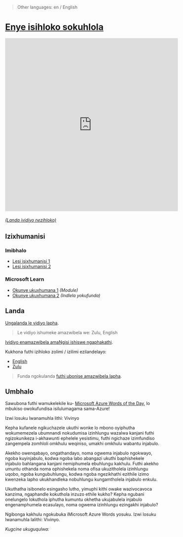 > Other languages: en / English

# [Enye isihloko sokuhlola](/topic/zu/test)

<iframe width="560" height="560" src="https://www.youtube.com/embed/TESTZULU" frameborder="0" allow="accelerometer; autoplay; encrypted-media; gyroscope; picture-in-picture" allowfullscreen></iframe>

###### [(Landa ividiyo nezihloko)](#download)

## Izixhumanisi

### Imibhalo

- [Lesi isixhumanisi 1](http://gslb.ch)
- [Lesi isixhumanisi 2](http://gslb.ch)

### Microsoft Learn

- [Okunye ukuxhumana 1](http://gslb.ch) *(Module)*
- [Okunye ukuxhumana 2](http://gslb.ch) *(Indlela yokufunda)*

<a id="download"></a>

## Landa

[Ungalanda le vidiyo lapha](https://wordsoftheday.blob.core.windows.net/videos/test.zu.mp4).

> Le vidiyo ishumeke amazwibela we: Zulu, English

[Ividiyo enamazwibela amaNgisi ishiswe ngaphakathi](https://wordsoftheday.blob.core.windows.net/videos/test.zu.zu.burn.mp4).

Kukhona futhi izihloko zolimi / izilimi ezilandelayo:

- [English](https://wordsoftheday.blob.core.windows.net/captions/test.zu.en.srt)
- [Zulu](https://wordsoftheday.blob.core.windows.net/captions/test.zu.zu.srt)

> Funda ngokulanda [futhi ubonise amazwibela lapha](/zu/captions).

## Umbhalo

Sawubona futhi wamukelekile ku- [Microsoft Azure Words of the Day](/en), lo mbukiso owokufundisa isilulumagama sama-Azure!

Izwi losuku lwanamuhla lithi: Vivinyo

Kepha kufanele ngikuchazele ukuthi wonke lo mbono oyiphutha wokumemezela ubumnandi nokudumisa izinhlungu wazalwa kanjani futhi ngizokunikeza i-akhawunti ephelele yesistimu, futhi ngichaze izimfundiso zangempela zomhloli omkhulu weqiniso, umakhi omkhulu wabantu injabulo.

Akekho owenqabayo, ongathandayo, noma ogwema injabulo ngokwayo, ngoba kuyinjabulo, kodwa ngoba labo abangazi ukuthi baphishekele injabulo bahlangana kanjani nemiphumela ebuhlungu kakhulu. Futhi akekho umuntu othanda noma ophishekela noma ofisa ukuzitholela izinhlungu uqobo, ngoba kungubuhlungu, kodwa ngoba ngezikhathi ezithile izimo kwenzeka lapho ukukhandleka nobuhlungu kungamtholela injabulo enkulu.

Ukuthatha isibonelo esingasho lutho, yimuphi kithi owake wazivocavoca kanzima, ngaphandle kokuthola inzuzo ethile kukho? Kepha ngubani onelungelo lokuthola iphutha kumuntu okhetha ukujabulela injabulo engenamphumela ecasulayo, noma ogwema izinhlungu ezingakhi injabulo?

Ngibonga kakhulu ngokubuka iMicrosoft Azure Words yosuku. Izwi losuku lwanamuhla lalithi: Vivinyo.

*Kugcine ukuguqulwa: <!-- DATETIME -->*
